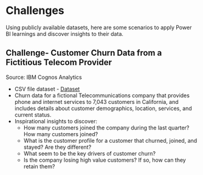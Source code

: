 # Challenges
Using publicly available datasets, here are some scenarios to apply Power BI learnings and discover insights to their data.

## Challenge- Customer Churn Data from a Fictitious Telecom Provider
Source: IBM Cognos Analytics
- CSV file dataset - [Dataset](https://maven-datasets.s3.amazonaws.com/Telecom+Customer+Churn/Telecom+Customer+Churn.zip)
- Churn data for a fictional Telecommunications company that provides phone and internet services to 7,043 customers in California, and includes details about customer demographics, location, services, and current status.
- Inspirational insights to discover:
    - How many customers joined the company during the last quarter? How many customers joined?
    - What is the customer profile for a customer that churned, joined, and stayed? Are they different?
    - What seem to be the key drivers of customer churn?
    - Is the company losing high value customers? If so, how can they retain them?
